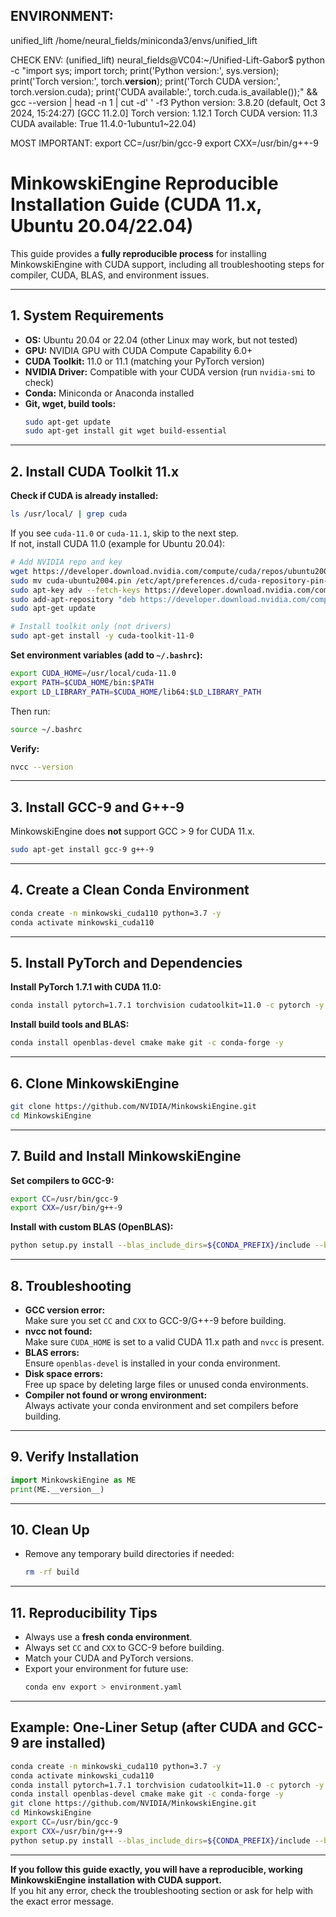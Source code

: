 ## ENVIRONMENT:
unified_lift  /home/neural_fields/miniconda3/envs/unified_lift


CHECK ENV:
(unified_lift) neural_fields@VC04:~/Unified-Lift-Gabor$ python -c "import sys; import torch; print('Python version:', sys.version); print('Torch version:', torch.__version__); print('Torch CUDA version:', torch.version.cuda); print('CUDA available:', torch.cuda.is_available());" && gcc --version | head -n 1 | cut -d' ' -f3
Python version: 3.8.20 (default, Oct  3 2024, 15:24:27) 
[GCC 11.2.0]
Torch version: 1.12.1
Torch CUDA version: 11.3
CUDA available: True
11.4.0-1ubuntu1~22.04)

MOST IMPORTANT:
export CC=/usr/bin/gcc-9
export CXX=/usr/bin/g++-9

# MinkowskiEngine Reproducible Installation Guide (CUDA 11.x, Ubuntu 20.04/22.04)

This guide provides a **fully reproducible process** for installing MinkowskiEngine with CUDA support, including all troubleshooting steps for compiler, CUDA, BLAS, and environment issues.

---

## 1. System Requirements

- **OS:** Ubuntu 20.04 or 22.04 (other Linux may work, but not tested)
- **GPU:** NVIDIA GPU with CUDA Compute Capability 6.0+
- **CUDA Toolkit:** 11.0 or 11.1 (matching your PyTorch version)
- **NVIDIA Driver:** Compatible with your CUDA version (run `nvidia-smi` to check)
- **Conda:** Miniconda or Anaconda installed
- **Git, wget, build tools:**  
  ```bash
  sudo apt-get update
  sudo apt-get install git wget build-essential
  ```

---

## 2. Install CUDA Toolkit 11.x

**Check if CUDA is already installed:**
```bash
ls /usr/local/ | grep cuda
```
If you see `cuda-11.0` or `cuda-11.1`, skip to the next step.  
If not, install CUDA 11.0 (example for Ubuntu 20.04):

```bash
# Add NVIDIA repo and key
wget https://developer.download.nvidia.com/compute/cuda/repos/ubuntu2004/x86_64/cuda-ubuntu2004.pin
sudo mv cuda-ubuntu2004.pin /etc/apt/preferences.d/cuda-repository-pin-600
sudo apt-key adv --fetch-keys https://developer.download.nvidia.com/compute/cuda/repos/ubuntu2004/x86_64/7fa2af80.pub
sudo add-apt-repository "deb https://developer.download.nvidia.com/compute/cuda/repos/ubuntu2004/x86_64/ /"
sudo apt-get update

# Install toolkit only (not drivers)
sudo apt-get install -y cuda-toolkit-11-0
```

**Set environment variables (add to `~/.bashrc`):**
```bash
export CUDA_HOME=/usr/local/cuda-11.0
export PATH=$CUDA_HOME/bin:$PATH
export LD_LIBRARY_PATH=$CUDA_HOME/lib64:$LD_LIBRARY_PATH
```
Then run:
```bash
source ~/.bashrc
```

**Verify:**
```bash
nvcc --version
```

---

## 3. Install GCC-9 and G++-9

MinkowskiEngine does **not** support GCC > 9 for CUDA 11.x.

```bash
sudo apt-get install gcc-9 g++-9
```

---

## 4. Create a Clean Conda Environment

```bash
conda create -n minkowski_cuda110 python=3.7 -y
conda activate minkowski_cuda110
```

---

## 5. Install PyTorch and Dependencies

**Install PyTorch 1.7.1 with CUDA 11.0:**
```bash
conda install pytorch=1.7.1 torchvision cudatoolkit=11.0 -c pytorch -y
```

**Install build tools and BLAS:**
```bash
conda install openblas-devel cmake make git -c conda-forge -y
```

---

## 6. Clone MinkowskiEngine

```bash
git clone https://github.com/NVIDIA/MinkowskiEngine.git
cd MinkowskiEngine
```

---

## 7. Build and Install MinkowskiEngine

**Set compilers to GCC-9:**
```bash
export CC=/usr/bin/gcc-9
export CXX=/usr/bin/g++-9
```

**Install with custom BLAS (OpenBLAS):**
```bash
python setup.py install --blas_include_dirs=${CONDA_PREFIX}/include --blas=openblas
```

---

## 8. Troubleshooting

- **GCC version error:**  
  Make sure you set `CC` and `CXX` to GCC-9/G++-9 before building.
- **nvcc not found:**  
  Make sure `CUDA_HOME` is set to a valid CUDA 11.x path and `nvcc` is present.
- **BLAS errors:**  
  Ensure `openblas-devel` is installed in your conda environment.
- **Disk space errors:**  
  Free up space by deleting large files or unused conda environments.
- **Compiler not found or wrong environment:**  
  Always activate your conda environment and set compilers before building.

---

## 9. Verify Installation

```python
import MinkowskiEngine as ME
print(ME.__version__)
```

---

## 10. Clean Up

- Remove any temporary build directories if needed:
  ```bash
  rm -rf build
  ```

---

## 11. Reproducibility Tips

- Always use a **fresh conda environment**.
- Always set `CC` and `CXX` to GCC-9 before building.
- Match your CUDA and PyTorch versions.
- Export your environment for future use:
  ```bash
  conda env export > environment.yaml
  ```

---

## Example: One-Liner Setup (after CUDA and GCC-9 are installed)

```bash
conda create -n minkowski_cuda110 python=3.7 -y
conda activate minkowski_cuda110
conda install pytorch=1.7.1 torchvision cudatoolkit=11.0 -c pytorch -y
conda install openblas-devel cmake make git -c conda-forge -y
git clone https://github.com/NVIDIA/MinkowskiEngine.git
cd MinkowskiEngine
export CC=/usr/bin/gcc-9
export CXX=/usr/bin/g++-9
python setup.py install --blas_include_dirs=${CONDA_PREFIX}/include --blas=openblas
```

---

**If you follow this guide exactly, you will have a reproducible, working MinkowskiEngine installation with CUDA support.**  
If you hit any error, check the troubleshooting section or ask for help with the exact error message.
